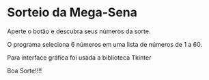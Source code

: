 # Sorteio da Mega-Sena
<p>
Aperte o botão e descubra seus números da sorte.
</p>
<p>
O programa seleciona 6 números em uma lista de números de 1 a 60.
</p>
<p>Para interface gráfica foi usada a biblioteca Tkinter</p>
<p>
Boa Sorte!!!!
</p>